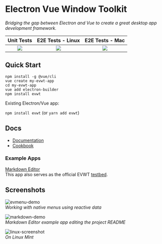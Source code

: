 # Electron Vue Window Toolkit
_Bridging the gap between Electron and Vue to create a great desktop app development framework._

| Unit Tests  | E2E Tests - Linux  | E2E Tests - Mac |
|:-:|:-:|:-:|
| <a href="https://app.circleci.com/pipelines/github/evwt/evwt"><img src="https://circleci.com/gh/evwt/evwt.svg?style=shield" valign="middle"></a> | <a href="https://app.circleci.com/pipelines/github/evwt/evwt-example-markdown-editor"><img src="https://circleci.com/gh/evwt/evwt-example-markdown-editor.svg?style=shield" valign="middle"></a> | <a href="http://drone.evwt.net/evwt/evwt-example-markdown-editor"><img src="https://drone.evwt.net/api/badges/evwt/evwt-example-markdown-editor/status.svg" valign="middle" /></a> |


## Quick Start

```
npm install -g @vue/cli
vue create my-evwt-app
cd my-evwt-app
vue add electron-builder
npm install evwt
```

Existing Electron/Vue app:

`npm install evwt` (or `yarn add evwt`)

## Docs

- [Documentation](https://evwt.net/)
- [Cookbook](https://github.com/evwt/evwt/blob/master/CookBook.md)

### Example Apps

[Markdown Editor](https://github.com/evwt/evwt-example-markdown-editor)
<br> This app also serves as the official EVWT [testbed](https://github.com/evwt/evwt-example-markdown-editor/tree/master/test).

## Screenshots

![evmenu-demo](https://user-images.githubusercontent.com/611996/89112631-2654df00-d42b-11ea-8f7a-eec2c9ab4e83.gif)
<br>
<i>Working with native menus using reactive data</i>

![markdown-demo](https://user-images.githubusercontent.com/611996/89716173-77eff300-d970-11ea-8119-e736a6b5671a.png)
<br>
<i>Markdown Editor example app editing the project README</i>

![linux-screenshot](https://user-images.githubusercontent.com/611996/89851710-c6f57e00-db52-11ea-8c68-afb1b1e16187.png)
<br>
<i>On Linux Mint</i>
